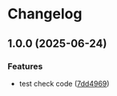 # Changelog

## 1.0.0 (2025-06-24)


### Features

* test check code ([7dd4969](https://github.com/hoan-organization/SonarCloud-Test/commit/7dd4969db8e4a4ebe51681aaddea29c20e8043c3))
